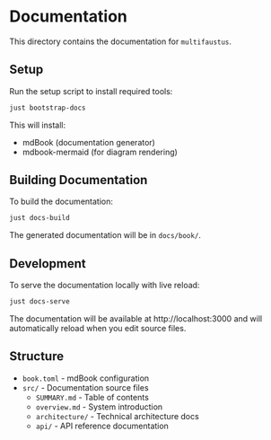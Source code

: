 # Documentation

This directory contains the documentation for `multifaustus`.

## Setup

Run the setup script to install required tools:

```bash
just bootstrap-docs
```

This will install:

- mdBook (documentation generator)
- mdbook-mermaid (for diagram rendering)

## Building Documentation

To build the documentation:

```bash
just docs-build
```

The generated documentation will be in `docs/book/`.

## Development

To serve the documentation locally with live reload:

```bash
just docs-serve
```

The documentation will be available at http://localhost:3000 and will automatically reload when you edit source files.

## Structure

- `book.toml` - mdBook configuration
- `src/` - Documentation source files
  - `SUMMARY.md` - Table of contents
  - `overview.md` - System introduction
  - `architecture/` - Technical architecture docs
  - `api/` - API reference documentation
